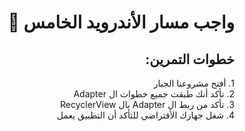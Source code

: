 <div dir = "rtl">

# واجب مسار الأندرويد الخامس 💚

## خطوات التمرين:
&#x202b;1. أفتح مشروعنا الجبار
<br>
&#x202b;2. تأكد أنك طبقت جميع خطوات ال Adapter
<br>
&#x202b;3. تأكد من ربط ال Adapter بال RecyclerView
<br>
&#x202b;4. شغل جهازك الأفتراضي للتأكد أن التطبيق يعمل

<!--### الخطوات 

<!--<br>
<!--&#x202b; 1. قم بعمل تطبيق لل CV بحيث ال activity الأول يبدو كالصورة رقم ١

<!--<br>
<!--<br>

<!--&#x202b; 2. وفي ال activity الثاني تظهر كل المعلومات المدخلة كالصورة رقم ٢
<!--<br>
<!--<br>
<!-- <hr>

<!-- ![alt text](https://lh4.googleusercontent.com/mIZjPvJo703w5TVwZMBH6Hbf8am18y97GALSs2tFRLP882sZB7fbUiMGBhzkruKKs607BXV6GTiMPVMNlmezvM-r_eThbG9yCtVt-<!--<!--<!---8lpQNos2JPc4SzEVxolpkO09MvbPpYTEUzMjk)
<!--<br>
<!-- <hr>

<!-- ### بونص!

<!-- <br>
<!-- &#x202b; 1. افتح الايميل

<!-- <br>
<!-- <br>

<!-- &#x202b; 2. اتصل عل هاتف

<!-- <br>
<!--<br>
<!--<hr>
<!-- <b>آخر موعد لرفع الكود

<!-- &#x202b; 30/6/2020

</div>
